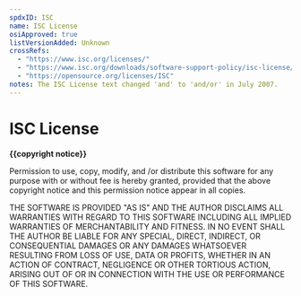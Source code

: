 ```yaml
---
spdxID: ISC
name: ISC License
osiApproved: true
listVersionAdded: Unknown
crossRefs: 
  - "https://www.isc.org/licenses/"
  - "https://www.isc.org/downloads/software-support-policy/isc-license/"
  - "https://opensource.org/licenses/ISC"
notes: The ISC License text changed 'and' to 'and/or' in July 2007.
---
```


# ISC License

**{{copyright notice}}**

Permission to use, copy, modify, and /or distribute this software for any purpose with or without fee is hereby granted, provided that the above copyright notice and this permission notice appear in all copies.

THE SOFTWARE IS PROVIDED "AS IS" AND THE AUTHOR DISCLAIMS ALL WARRANTIES WITH REGARD TO THIS SOFTWARE INCLUDING ALL IMPLIED WARRANTIES OF MERCHANTABILITY AND FITNESS. IN NO EVENT SHALL THE AUTHOR BE LIABLE FOR ANY SPECIAL, DIRECT, INDIRECT, OR CONSEQUENTIAL DAMAGES OR ANY DAMAGES WHATSOEVER RESULTING FROM LOSS OF USE, DATA OR PROFITS, WHETHER IN AN ACTION OF CONTRACT, NEGLIGENCE OR OTHER TORTIOUS ACTION, ARISING OUT OF OR IN CONNECTION WITH THE USE OR PERFORMANCE OF THIS SOFTWARE.
